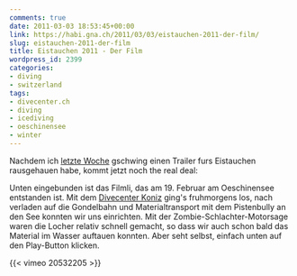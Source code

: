 ```yaml
---
comments: true
date: 2011-03-03 18:53:45+00:00
link: https://habi.gna.ch/2011/03/03/eistauchen-2011-der-film/
slug: eistauchen-2011-der-film
title: Eistauchen 2011 - Der Film
wordpress_id: 2399
categories:
- diving
- switzerland
tags:
- divecenter.ch
- diving
- icediving
- oeschinensee
- winter
---
```


Nachdem ich [letzte Woche](https://habi.gna.ch/2011/02/21/trailer-eistauchen/) gschwing einen Trailer furs Eistauchen rausgehauen habe, kommt jetzt noch the real deal:

Unten eingebunden ist das Filmli, das am 19. Februar am Oeschinensee entstanden ist. Mit dem [Divecenter Koniz](http://www.divecenter.ch/) ging's fruhmorgens los, nach verladen auf die Gondelbahn und Materialtransport mit dem Pistenbully an den See konnten wir uns einrichten. Mit der Zombie-Schlachter-Motorsage waren die Locher relativ schnell gemacht, so dass wir auch schon bald das Material im Wasser auftauen konnten. Aber seht selbst, einfach unten auf den Play-Button klicken.

{{< vimeo 20532205 >}}
